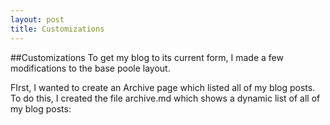 ```yaml
---
layout: post
title: Customizations
---
```


##Customizations
To get my blog to its current form, I made a few modifications to the base poole layout.

FIrst, I wanted to create an Archive page which listed all of my blog posts. To do this, I created the file archive.md which shows a dynamic list of all of my blog posts:

